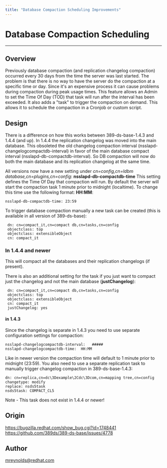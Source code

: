 ```yaml
---
title: "Database Compaction Scheduling Improvements"
---
```


# Database Compaction Scheduling
----------------

Overview
--------

Previously database compaction (and replication changelog compaction) occurred every 30 days from the time the server was last started.  The problem is that there is no way to have the server do the compaction at a specific time or day.  Since it's an expensive process it can cause problems during compaction during peak usage times.  This feature allows an Admin to set the Time Of Day (TOD) that task will run after the interval has been exceeded.  It also adds a "task" to trigger the compaction on demand.  This allows it to schedule the compaction in a Cronjob or custom script.


Design
------

There is a difference on how this works between 389-ds-base-1.4.3 and 1.4.4 (and up).  In 1.4.4 the replication changelog was moved into the main database.  This obsoleted the old changelog compaction interval (nsslapd-changelogcompactdb-interval) in favor of the main database compact interval (nsslapd-db-compactdb-interval).  So DB compaction will now do both the main database and its replication changelog at the same time.

All versions now have a new setting under *cn=config,cn=ldbm database,cn=plugins,cn=config*:  **nsslapd-db-compactdb-time**  This setting defines the Time Of Day that compaction will run.  By default the server will start the compaction task 1 minute prior to midnight (localtime).  To change this time use the following format:  **HH:MM**:

    nsslapd-db-compactdb-time: 23:59
    
To trigger database compaction manually a new task can be created (this is available in all version of 389-ds-base):

     dn: cn=compact_it,cn=compact db,cn=tasks,cn=config
     objectclass: top
     objectclass: extensibleObject
     cn: compact_it
    
### In 1.4.4 and newer

This will compact all the databases and their replication changelogs (if present).
    
There is also an additional setting for the task if you just want to compact just the changelog and not the main database (**justChangelog**):
    
     dn: cn=compact_it,cn=compact db,cn=tasks,cn=config
     objectclass: top
     objectclass: extensibleObject
     cn: compact_it
     justChangelog: yes
     
#### in 1.4.3

Since the changelog is separate in 1.4.3 you need to use separate configuration settings for compaction:

    nsslapd-changelogcompactdb-interval:   #####
    nsslapd-changelogcompactdb-time:  HH:MM
    
Like in newer version the compaction time will default to 1 minute prior to midnight (23:59).  You also need to use a separate replication task to manually trigger changelog compaction in 389-ds-base-1.4.3:

    dn: cn=replica,cn=dc\3Dexample\2Cdc\3Dcom,cn=mapping tree,cn=config
    changetype: modify
    replace: nsds5task
    nsds5task: COMPACT_CL5

Note - This task does not exist in 1.4.4 or newer!  


Origin
-------------

<https://bugzilla.redhat.com/show_bug.cgi?id=1748441>
<https://github.com/389ds/389-ds-base/issues/4778>

Author
------

<mreynolds@redhat.com>

